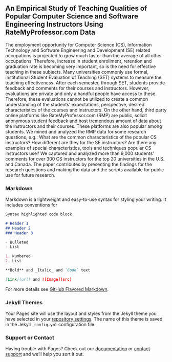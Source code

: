 ## An Empirical Study of Teaching Qualities of Popular Computer Science and Software Engineering Instructors Using RateMyProfessor.com Data

The employment opportunity for Computer Science (CS), Information Technology and Software Engineering and Development (SE) related occupations is projected to grow much faster than the average of all other occupations. Therefore, increase in student enrollment, retention and graduation rate is becoming very important, so is the need for effective teaching in these subjects. Many universities commonly use formal, institutional Student Evaluation of Teaching (SET) systems to measure the teaching effectiveness. After each semester, through SET, students provide feedback and comments for their courses and instructors. However, evaluations are private and only a handful people have access to these. Therefore, these evaluations cannot be utilized to create a common understanding of the students’ expectations, perspective, desired characteristics of the courses and instructors. On the other hand, third party online platforms like RateMyProfessor.com (RMP) are public, solicit anonymous student feedback and host tremendous amount of data about the instructors and their courses. These platforms are also popular among students. We mined and analyzed the RMP data for some research questions, e.g.: What are the common characteristics of the popular CS instructors? How different are they for the SE instructors? Are there any examples of special characteristics, tools and techniques popular CS instructors use? We captured and analyzed more than 9,000 students’ comments for over 300 CS instructors for the top 20 universities in the U.S. and Canada. The paper contributes by presenting the findings for the research questions and making the data and the scripts available for public use for future research.

### Markdown

Markdown is a lightweight and easy-to-use syntax for styling your writing. It includes conventions for

```markdown
Syntax highlighted code block

# Header 1
## Header 2
### Header 3

- Bulleted
- List

1. Numbered
2. List

**Bold** and _Italic_ and `Code` text

[Link](url) and ![Image](src)
```

For more details see [GitHub Flavored Markdown](https://guides.github.com/features/mastering-markdown/).

### Jekyll Themes

Your Pages site will use the layout and styles from the Jekyll theme you have selected in your [repository settings](https://github.com/Djharts/djharts.github.io/settings). The name of this theme is saved in the Jekyll `_config.yml` configuration file.

### Support or Contact

Having trouble with Pages? Check out our [documentation](https://help.github.com/categories/github-pages-basics/) or [contact support](https://github.com/contact) and we’ll help you sort it out.
